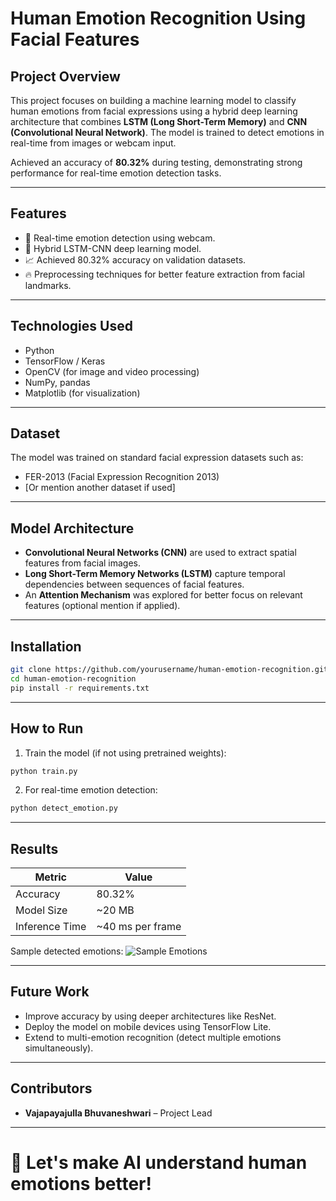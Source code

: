 
# Human Emotion Recognition Using Facial Features

## Project Overview
This project focuses on building a machine learning model to classify human emotions from facial expressions using a hybrid deep learning architecture that combines **LSTM (Long Short-Term Memory)** and **CNN (Convolutional Neural Network)**. The model is trained to detect emotions in real-time from images or webcam input.

Achieved an accuracy of **80.32%** during testing, demonstrating strong performance for real-time emotion detection tasks.

---

## Features
- 📸 Real-time emotion detection using webcam.
- 🧠 Hybrid LSTM-CNN deep learning model.
- 📈 Achieved 80.32% accuracy on validation datasets.
- 🔥 Preprocessing techniques for better feature extraction from facial landmarks.

---

## Technologies Used
- Python
- TensorFlow / Keras
- OpenCV (for image and video processing)
- NumPy, pandas
- Matplotlib (for visualization)

---

## Dataset
The model was trained on standard facial expression datasets such as:
- FER-2013 (Facial Expression Recognition 2013)
- [Or mention another dataset if used]

---

## Model Architecture
- **Convolutional Neural Networks (CNN)** are used to extract spatial features from facial images.
- **Long Short-Term Memory Networks (LSTM)** capture temporal dependencies between sequences of facial features.
- An **Attention Mechanism** was explored for better focus on relevant features (optional mention if applied).

---

## Installation
```bash
git clone https://github.com/yourusername/human-emotion-recognition.git
cd human-emotion-recognition
pip install -r requirements.txt
```

---

## How to Run
1. Train the model (if not using pretrained weights):
```bash
python train.py
```
2. For real-time emotion detection:
```bash
python detect_emotion.py
```

---

## Results
| Metric       | Value    |
| ------------ | -------- |
| Accuracy     | 80.32%   |
| Model Size   | ~20 MB   |
| Inference Time | ~40 ms per frame |

Sample detected emotions:
![Sample Emotions](path_to_sample_images)

---

## Future Work
- Improve accuracy by using deeper architectures like ResNet.
- Deploy the model on mobile devices using TensorFlow Lite.
- Extend to multi-emotion recognition (detect multiple emotions simultaneously).

---

## Contributors
- **Vajapayajulla Bhuvaneshwari** – Project Lead

---

# 🚀 Let's make AI understand human emotions better!
